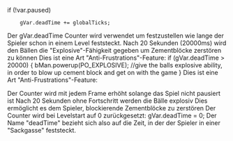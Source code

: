 if (!var.paused)

        gVar.deadTime += globalTicks;

Der gVar.deadTime Counter wird verwendet um festzustellen wie lange der Spieler schon in einem Level feststeckt. Nach 20 Sekunden (20000ms) wird den Bällen die "Explosive"-Fähigkeit gegeben um Zementblöcke zerstören zu können
Dies ist eine Art "Anti-Frustrations"-Feature:
if (gVar.deadTime > 20000) {
    bMan.powerup(PO_EXPLOSIVE); 
    //give the balls explosive ability, in order to blow up cement block and get on with the game
}
Dies ist eine Art "Anti-Frustrations"-Feature:


Der Counter wird mit jedem Frame erhöht solange das Spiel nicht pausiert ist
Nach 20 Sekunden ohne Fortschritt werden die Bälle explosiv
Dies ermöglicht es dem Spieler, blockierende Zementblöcke zu zerstören
Der Counter wird bei Levelstart auf 0 zurückgesetzt: gVar.deadTime = 0;
Der Name "deadTime" bezieht sich also auf die Zeit, in der der Spieler in einer "Sackgasse" feststeckt.

